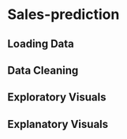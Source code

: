 # Sales-prediction
  
## Loading Data
## Data Cleaning
## Exploratory Visuals
## Explanatory Visuals
